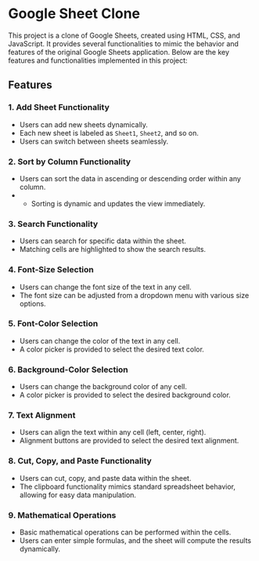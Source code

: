 # Google Sheet Clone

This project is a clone of Google Sheets, created using HTML, CSS, and JavaScript. It provides several functionalities to mimic the behavior and features of the original Google Sheets application. Below are the key features and functionalities implemented in this project:

## Features

### 1. Add Sheet Functionality

- Users can add new sheets dynamically.
- Each new sheet is labeled as `Sheet1`, `Sheet2`, and so on.
- Users can switch between sheets seamlessly.

### 2. Sort by Column Functionality

- Users can sort the data in ascending or descending order within any column.
- - Sorting is dynamic and updates the view immediately.

### 3. Search Functionality

- Users can search for specific data within the sheet.
- Matching cells are highlighted to show the search results.

### 4. Font-Size Selection

- Users can change the font size of the text in any cell.
- The font size can be adjusted from a dropdown menu with various size options.

### 5. Font-Color Selection

- Users can change the color of the text in any cell.
- A color picker is provided to select the desired text color.

### 6. Background-Color Selection

- Users can change the background color of any cell.
- A color picker is provided to select the desired background color.

### 7. Text Alignment

- Users can align the text within any cell (left, center, right).
- Alignment buttons are provided to select the desired text alignment.

### 8. Cut, Copy, and Paste Functionality

- Users can cut, copy, and paste data within the sheet.
- The clipboard functionality mimics standard spreadsheet behavior, allowing for easy data manipulation.

### 9. Mathematical Operations

- Basic mathematical operations can be performed within the cells.
- Users can enter simple formulas, and the sheet will compute the results dynamically.
